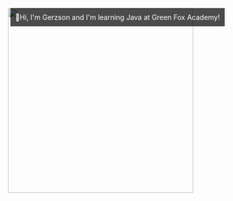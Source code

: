 <div style="position: relative; text-align: center;">
  <img src="https://github.com/gerzson-pszota/gerzson-pszota/assets/138587246/572211dc-0f07-416a-8ee8-4751a2d7d880" width="375" style="display: block; margin: 0 auto;">
  <p style="position: absolute; top: 0; right: 0; margin: 0; padding: 10px; color: white; background: rgba(0, 0, 0, 0.7);">👋Hi, I'm Gerzson and I'm learning Java at Green Fox Academy!
</div>
